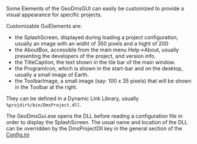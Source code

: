Some Elements of the GeoDmsGUI can easily be customized to provide a
visual appearance for specific projects.

Customizable GuiElements are:

-   the SplashScreen, displayed during loading a project configuration,
    usually an image with an widht of 350 pixels and a hight of 200
-   the AboutBox, accessible from the main menu Help->About, usually
    presenting the developers of the project, and version info.
-   the TitleCaption, the text shown in the tile bar of the main
    window.
-   the ProgramIcon, which is shown in the start-bar and on the desktop,
    usually a small image of Earth.
-   the ToolbarImage, a small image (say: 100 x 35 pixels) that will be
    shown in the Toolbar at the right.

They can be defined in a Dynamic Link Library, usually
`%projdir%/bin/DmsProject.dll`.

The GeoDmsGui.exe opens the DLL before reading a configuration file in
order to display the SplashScreen.
The usual name and location of the DLL can be overridden by the
DmsProjectDll key in the general section of the
[Config.ini](Config.ini "wikilink")